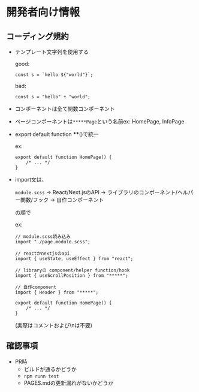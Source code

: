 # 開発者向け情報

## コーディング規約

- テンプレート文字列を使用する

  good:

  ```
  const s = `hello ${"world"}`;
  ```

  bad:

  ```
  const s = "hello" + "world";
  ```

- コンポーネントは全て関数コンポーネント
- ページコンポーネントは`*****Page`という名前ex: HomePage, InfoPage
- export default function **\*\***()で統一

  ex:

  ```page.tsx
  export default function HomePage() {
      /* ... */
  }
  ```

- import文は、

  `module.scss` -> React/Next.jsのAPI
  -> ライブラリのコンポーネント/ヘルパー関数/フック -> 自作コンポーネント

  の順で

  ex:

  ```page.tsx
  // module.scss読み込み
  import "./page.module.scss";

  // reactかnextjsのapi
  import { useState, useEffect } from "react";

  // libraryの component/helper function/hook
  import { useScrollPosition } from "*****";

  // 自作component
  import { Header } from "*****";

  export default function HomePage() {
      /* ... */
  }
  ```

  (実際はコメントおよび\nは不要)

## 確認事項

- PR時
  - ビルドが通るかどうか
  - `npm runn test`
  - PAGES.mdの更新漏れがないかどうか
